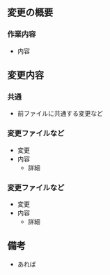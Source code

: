 ## 変更の概要
### 作業内容
* 内容

## 変更内容

### 共通
* 前ファイルに共通する変更など

### 変更ファイルなど
* 変更
* 内容
  - 詳細

### 変更ファイルなど
* 変更
* 内容
  - 詳細


## 備考
* あれば

